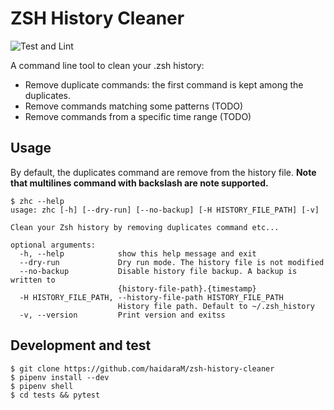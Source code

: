 # ZSH History Cleaner

![Test and Lint](https://github.com/haidaraM/zsh-history-cleaner/workflows/Test%20and%20Lint/badge.svg)

A command line tool to clean your .zsh history:
 - Remove duplicate commands: the first command is kept among the duplicates.
 - Remove commands matching some patterns (TODO)
 - Remove commands from a specific time range (TODO)


## Usage
By default, the duplicates command are remove from the history file. **Note that multilines command with backslash are
note supported.**
```shell script
$ zhc --help
usage: zhc [-h] [--dry-run] [--no-backup] [-H HISTORY_FILE_PATH] [-v]

Clean your Zsh history by removing duplicates command etc...

optional arguments:
  -h, --help            show this help message and exit
  --dry-run             Dry run mode. The history file is not modified
  --no-backup           Disable history file backup. A backup is written to
                        {history-file-path}.{timestamp}
  -H HISTORY_FILE_PATH, --history-file-path HISTORY_FILE_PATH
                        History file path. Default to ~/.zsh_history
  -v, --version         Print version and exitss

```

## Development and test
```shell script
$ git clone https://github.com/haidaraM/zsh-history-cleaner
$ pipenv install --dev
$ pipenv shell
$ cd tests && pytest 
```
